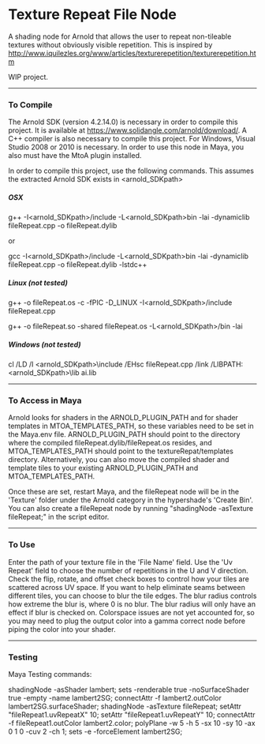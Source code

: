 # Texture Repeat File Node

A shading node for Arnold that allows the user to repeat non-tileable textures without obviously visible repetition. This is inspired by http://www.iquilezles.org/www/articles/texturerepetition/texturerepetition.htm

WIP project.

---

### To Compile

The Arnold SDK (version 4.2.14.0) is necessary in order to compile this project. It is available at https://www.solidangle.com/arnold/download/. A C++ compiler is also necessary to compile this project. For Windows, Visual Studio 2008 or 2010 is necessary. In order to use this node in Maya, you also must have the MtoA plugin installed.

In order to compile this project, use the following commands. This assumes the extracted Arnold SDK exists in <arnold_SDKpath>

##### OSX

g++ -I<arnold_SDKpath>/include -L<arnold_SDKpath>bin -lai -dynamiclib fileRepeat.cpp -o fileRepeat.dylib

or 

gcc -I<arnold_SDKpath>/include -L<arnold_SDKpath>bin -lai -dynamiclib fileRepeat.cpp -o fileRepeat.dylib -lstdc++

##### Linux (not tested)

g++ -o fileRepeat.os -c -fPIC -D_LINUX -I<arnold_SDKpath>/include fileRepeat.cpp

g++ -o fileRepeat.so -shared fileRepeat.os -L<arnold_SDKpath>/bin -lai

##### Windows (not tested)

cl /LD /I <arnold_SDKpath>\include /EHsc fileRepeat.cpp /link /LIBPATH:<arnold_SDKpath>\lib ai.lib

---

### To Access in Maya

Arnold looks for shaders in the ARNOLD_PLUGIN_PATH and for shader templates in MTOA_TEMPLATES_PATH, so these variables need to be set in the Maya.env file. ARNOLD_PLUGIN_PATH should point to the directory where the compiled fileRepeat.dylib/fileRepeat.os resides, and MTOA_TEMPLATES_PATH should point to the textureRepat/templates directory. Alternatively, you can also move the compiled shader and template tiles to your existing ARNOLD_PLUGIN_PATH and MTOA_TEMPLATES_PATH.

Once these are set, restart Maya, and the fileRepeat node will be in the 'Texture' folder under the Arnold category in the hypershade's 'Create Bin'. You can also create a fileRepeat node by running "shadingNode -asTexture fileRepeat;" in the script editor.

---

### To Use

Enter the path of your texture file in the 'File Name' field. Use the 'Uv Repeat' field to choose the number of repetitions in the U and V direction. Check the flip, rotate, and offset check boxes to control how your tiles are scattered across UV space. If you want to help eliminate seams between different tiles, you can choose to blur the tile edges. The blur radius controls how extreme the blur is, where 0 is no blur. The blur radius will only have an effect if blur is checked on. Colorspace issues are not yet accounted for, so you may need to plug the output color into a gamma correct node before piping the color into your shader.

---

### Testing

Maya Testing commands:

shadingNode -asShader lambert;
sets -renderable true -noSurfaceShader true -empty -name lambert2SG;
connectAttr -f lambert2.outColor lambert2SG.surfaceShader;
shadingNode -asTexture fileRepeat;
setAttr "fileRepeat1.uvRepeatX" 10;
setAttr "fileRepeat1.uvRepeatY" 10;
connectAttr -f fileRepeat1.outColor lambert2.color;
polyPlane -w 5 -h 5 -sx 10 -sy 10 -ax 0 1 0 -cuv 2 -ch 1;
sets -e -forceElement lambert2SG;


